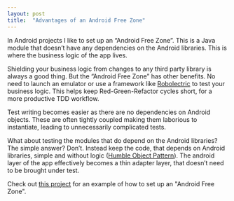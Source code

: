 ```yaml
---
layout: post
title:  "Advantages of an Android Free Zone"
---
```

In Android projects I like to set up an “Android Free Zone”. This is a Java module that doesn’t have any dependencies on the Android libraries. This is where the business logic of the app lives.

Shielding your business logic from changes to any third party library is always a good thing. But the “Android Free Zone” has other benefits. No need to launch an emulator or use a framework like [Robolectric] to test your business logic. This helps keep Red-Green-Refactor cycles short, for a more productive TDD workflow.

<!--more-->

Test writing becomes easier as there are no dependencies on Android objects. These are often tightly coupled making them laborious to instantiate, leading to unnecessarily complicated tests.

What about testing the modules that do depend on the Android libraries?  The simple answer? Don’t. Instead keep the code, that depends on Android libraries, simple and without logic ([Humble Object Pattern]). The android layer of the app effectively becomes a thin adapter layer, that doesn’t need to be brought under test.

Check out [this project] for an example of how to set up an "Android Free Zone".


[Robolectric]: http://robolectric.org/
[Humble Object Pattern]: http://xunitpatterns.com/Humble%20Object.html
[this project]:https://github.com/andersmurphy/chain
